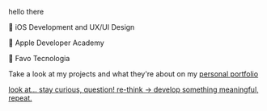 hello there

🍏 iOS Development and UX/UI Design

📖 Apple Developer Academy

🍁 Favo Tecnologia

Take a look at my projects and what they're about on my [personal portfolio](slpup.co)

[look at... stay curious, question! re-think -> develop something meaningful, repeat.](slpup.co)


<!---
slpuppy/slpuppy is a ✨ special ✨ repository because its `README.md` (this file) appears on your GitHub profile.
You can click the Preview link to take a look at your changes.
--->
